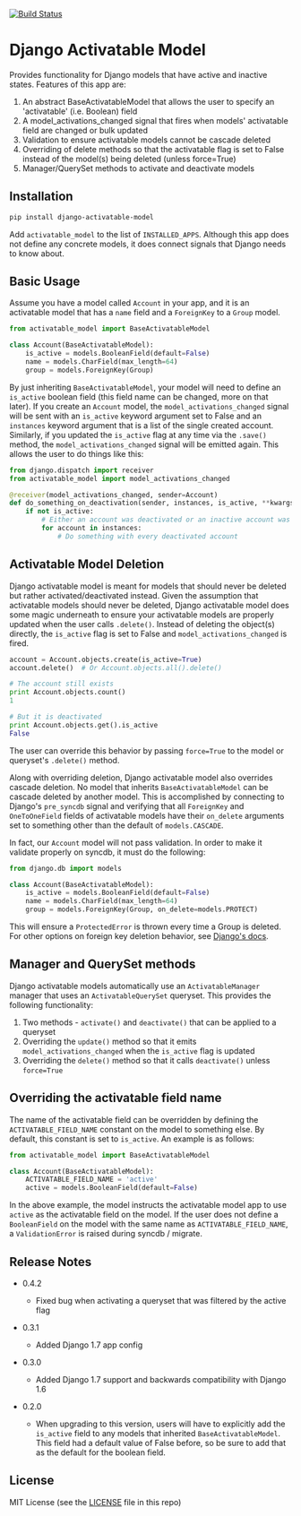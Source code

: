[![Build Status](https://travis-ci.org/ambitioninc/django-activatable-model.png)](https://travis-ci.org/ambitioninc/django-activatable-model)
# Django Activatable Model

Provides functionality for Django models that have active and inactive states. 
Features of this app are:

1. An abstract BaseActivatableModel that allows the user to specify an 
'activatable' (i.e. Boolean) field
1. A model_activations_changed signal that fires when models' activatable field
are changed or bulk updated
1. Validation to ensure activatable models cannot be cascade deleted
1. Overriding of delete methods so that the activatable flag is set to False 
instead of the model(s) being deleted (unless force=True)
1. Manager/QuerySet methods to activate and deactivate models

## Installation
```bash
pip install django-activatable-model
```

Add `activatable_model` to the list of `INSTALLED_APPS`. Although this app does
not define any concrete models, it does connect signals that Django needs to 
know about.

## Basic Usage
Assume you have a model called `Account` in your app, and it is an activatable 
model that has a `name` field and a `ForeignKey` to a `Group` model.

```python
from activatable_model import BaseActivatableModel

class Account(BaseActivatableModel):
    is_active = models.BooleanField(default=False)
    name = models.CharField(max_length=64)
    group = models.ForeignKey(Group)
```

By just inheriting `BaseActivatableModel`, your model will need to define an 
`is_active` boolean field (this field name can be changed, more on that later).
If you create an `Account` model, the `model_activations_changed` signal will 
be sent with an `is_active` keyword argument set to False and an `instances` 
keyword argument that is a list of the single created account. Similarly, if 
you updated the `is_active` flag at any time via the `.save()` method, the 
`model_activations_changed` signal will be emitted again. This allows the user 
to do things like this:

```python
from django.dispatch import receiver
from activatable_model import model_activations_changed

@receiver(model_activations_changed, sender=Account)
def do_something_on_deactivation(sender, instances, is_active, **kwargs):
    if not is_active:
        # Either an account was deactivated or an inactive account was created...
        for account in instances:
            # Do something with every deactivated account
```

## Activatable Model Deletion
Django activatable model is meant for models that should never be deleted but 
rather activated/deactivated instead. Given the assumption that activatable 
models should never be deleted, Django activatable model does some magic 
underneath to ensure your activatable models are properly updated when the user
calls `.delete()`. Instead of deleting the object(s) directly, the `is_active` 
flag is set to False and `model_activations_changed` is fired.

```python
account = Account.objects.create(is_active=True)
account.delete()  # Or Account.objects.all().delete()

# The account still exists
print Account.objects.count()
1

# But it is deactivated
print Account.objects.get().is_active
False
```

The user can override this behavior by passing `force=True` to the model or 
queryset's `.delete()` method.

Along with overriding deletion, Django activatable model also overrides cascade
deletion. No model that inherits `BaseActivatableModel` can be cascade deleted 
by another model. This is accomplished by connecting to Django's `pre_syncdb` 
signal and verifying that all `ForeignKey` and `OneToOneField` fields of 
activatable models have their `on_delete` arguments set to something other than
the default of `models.CASCADE`.

In fact, our `Account` model will not pass validation. In order to make it 
validate properly on syncdb, it must do the following:

```python
from django.db import models

class Account(BaseActivatableModel):
    is_active = models.BooleanField(default=False)
    name = models.CharField(max_length=64)
    group = models.ForeignKey(Group, on_delete=models.PROTECT)
```

This will ensure a `ProtectedError` is thrown every time a Group is deleted. 
For other options on foreign key deletion behavior, see 
[Django's docs](https://docs.djangoproject.com/en/1.7/ref/models/fields/#django.db.models.ForeignKey.on_delete).

## Manager and QuerySet methods
Django activatable models automatically use an `ActivatableManager` manager
that uses an `ActivatableQuerySet` queryset. This provides the following 
functionality:

1. Two methods - `activate()` and `deactivate()` that can be applied to a 
queryset
1. Overriding the `update()` method so that it emits 
`model_activations_changed` when the `is_active` flag is updated
1. Overriding the `delete()` method so that it calls `deactivate()` unless 
`force=True`

## Overriding the activatable field name
The name of the activatable field can be overridden by defining the 
`ACTIVATABLE_FIELD_NAME` constant on the model to something else. By default, 
this constant is set to `is_active`. An example is as follows:

```python
from activatable_model import BaseActivatableModel

class Account(BaseActivatableModel):
    ACTIVATABLE_FIELD_NAME = 'active'
    active = models.BooleanField(default=False)
```

In the above example, the model instructs the activatable model app to use 
`active` as the activatable field on the model. If the user does not define a 
`BooleanField` on the model with the same name as `ACTIVATABLE_FIELD_NAME`, a
`ValidationError` is raised during syncdb / migrate.

## Release Notes
* 0.4.2
    * Fixed bug when activating a queryset that was filtered by the active flag
* 0.3.1
    * Added Django 1.7 app config
* 0.3.0
    * Added Django 1.7 support and backwards compatibility with Django 1.6

* 0.2.0
    * When upgrading to this version, users will have to explicitly add the 
    `is_active` field to any models that inherited `BaseActivatableModel`. This 
    field had a default value of False before, so be sure to add that as the 
    default for the boolean field.

## License
MIT License (see the [LICENSE](LICENSE) file in this repo)
